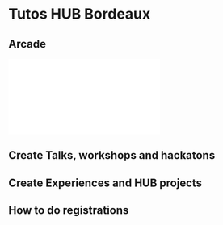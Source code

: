 # Tutos HUB Bordeaux

## Arcade

![Arcade tuto](Arcade.md)

## Create Talks, workshops and hackatons

## Create Experiences and HUB projects

## How to do registrations
